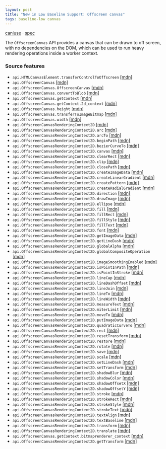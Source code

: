 ```yaml
---
layout: post
title: "New in Low Baseline Support: Offscreen canvas"
tags: baseline-low canvas
---
```


[caniuse](https://caniuse.com/?search=offscreen-canvas) · [spec](https://html.spec.whatwg.org/multipage/canvas.html#the-offscreencanvas-interface)

The `OffscreenCanvas` API provides a canvas that can be drawn to off screen, with no dependencies on the DOM, which can be used to run heavy rendering operations inside a worker context.

### Source features

- ``api.HTMLCanvasElement.transferControlToOffscreen`` [[mdn]](https://developer.mozilla.org/en-US/search?q=api.HTMLCanvasElement.transferControlToOffscreen)
- ``api.OffscreenCanvas`` [[mdn]](https://developer.mozilla.org/en-US/search?q=api.OffscreenCanvas)
- ``api.OffscreenCanvas.OffscreenCanvas`` [[mdn]](https://developer.mozilla.org/en-US/search?q=api.OffscreenCanvas.OffscreenCanvas)
- ``api.OffscreenCanvas.convertToBlob`` [[mdn]](https://developer.mozilla.org/en-US/search?q=api.OffscreenCanvas.convertToBlob)
- ``api.OffscreenCanvas.getContext`` [[mdn]](https://developer.mozilla.org/en-US/search?q=api.OffscreenCanvas.getContext)
- ``api.OffscreenCanvas.getContext.2d_context`` [[mdn]](https://developer.mozilla.org/en-US/search?q=api.OffscreenCanvas.getContext.2d_context)
- ``api.OffscreenCanvas.height`` [[mdn]](https://developer.mozilla.org/en-US/search?q=api.OffscreenCanvas.height)
- ``api.OffscreenCanvas.transferToImageBitmap`` [[mdn]](https://developer.mozilla.org/en-US/search?q=api.OffscreenCanvas.transferToImageBitmap)
- ``api.OffscreenCanvas.width`` [[mdn]](https://developer.mozilla.org/en-US/search?q=api.OffscreenCanvas.width)
- ``api.OffscreenCanvasRenderingContext2D`` [[mdn]](https://developer.mozilla.org/en-US/search?q=api.OffscreenCanvasRenderingContext2D)
- ``api.OffscreenCanvasRenderingContext2D.arc`` [[mdn]](https://developer.mozilla.org/en-US/search?q=api.OffscreenCanvasRenderingContext2D.arc)
- ``api.OffscreenCanvasRenderingContext2D.arcTo`` [[mdn]](https://developer.mozilla.org/en-US/search?q=api.OffscreenCanvasRenderingContext2D.arcTo)
- ``api.OffscreenCanvasRenderingContext2D.beginPath`` [[mdn]](https://developer.mozilla.org/en-US/search?q=api.OffscreenCanvasRenderingContext2D.beginPath)
- ``api.OffscreenCanvasRenderingContext2D.bezierCurveTo`` [[mdn]](https://developer.mozilla.org/en-US/search?q=api.OffscreenCanvasRenderingContext2D.bezierCurveTo)
- ``api.OffscreenCanvasRenderingContext2D.canvas`` [[mdn]](https://developer.mozilla.org/en-US/search?q=api.OffscreenCanvasRenderingContext2D.canvas)
- ``api.OffscreenCanvasRenderingContext2D.clearRect`` [[mdn]](https://developer.mozilla.org/en-US/search?q=api.OffscreenCanvasRenderingContext2D.clearRect)
- ``api.OffscreenCanvasRenderingContext2D.clip`` [[mdn]](https://developer.mozilla.org/en-US/search?q=api.OffscreenCanvasRenderingContext2D.clip)
- ``api.OffscreenCanvasRenderingContext2D.closePath`` [[mdn]](https://developer.mozilla.org/en-US/search?q=api.OffscreenCanvasRenderingContext2D.closePath)
- ``api.OffscreenCanvasRenderingContext2D.createImageData`` [[mdn]](https://developer.mozilla.org/en-US/search?q=api.OffscreenCanvasRenderingContext2D.createImageData)
- ``api.OffscreenCanvasRenderingContext2D.createLinearGradient`` [[mdn]](https://developer.mozilla.org/en-US/search?q=api.OffscreenCanvasRenderingContext2D.createLinearGradient)
- ``api.OffscreenCanvasRenderingContext2D.createPattern`` [[mdn]](https://developer.mozilla.org/en-US/search?q=api.OffscreenCanvasRenderingContext2D.createPattern)
- ``api.OffscreenCanvasRenderingContext2D.createRadialGradient`` [[mdn]](https://developer.mozilla.org/en-US/search?q=api.OffscreenCanvasRenderingContext2D.createRadialGradient)
- ``api.OffscreenCanvasRenderingContext2D.direction`` [[mdn]](https://developer.mozilla.org/en-US/search?q=api.OffscreenCanvasRenderingContext2D.direction)
- ``api.OffscreenCanvasRenderingContext2D.drawImage`` [[mdn]](https://developer.mozilla.org/en-US/search?q=api.OffscreenCanvasRenderingContext2D.drawImage)
- ``api.OffscreenCanvasRenderingContext2D.ellipse`` [[mdn]](https://developer.mozilla.org/en-US/search?q=api.OffscreenCanvasRenderingContext2D.ellipse)
- ``api.OffscreenCanvasRenderingContext2D.fill`` [[mdn]](https://developer.mozilla.org/en-US/search?q=api.OffscreenCanvasRenderingContext2D.fill)
- ``api.OffscreenCanvasRenderingContext2D.fillRect`` [[mdn]](https://developer.mozilla.org/en-US/search?q=api.OffscreenCanvasRenderingContext2D.fillRect)
- ``api.OffscreenCanvasRenderingContext2D.fillStyle`` [[mdn]](https://developer.mozilla.org/en-US/search?q=api.OffscreenCanvasRenderingContext2D.fillStyle)
- ``api.OffscreenCanvasRenderingContext2D.fillText`` [[mdn]](https://developer.mozilla.org/en-US/search?q=api.OffscreenCanvasRenderingContext2D.fillText)
- ``api.OffscreenCanvasRenderingContext2D.font`` [[mdn]](https://developer.mozilla.org/en-US/search?q=api.OffscreenCanvasRenderingContext2D.font)
- ``api.OffscreenCanvasRenderingContext2D.getImageData`` [[mdn]](https://developer.mozilla.org/en-US/search?q=api.OffscreenCanvasRenderingContext2D.getImageData)
- ``api.OffscreenCanvasRenderingContext2D.getLineDash`` [[mdn]](https://developer.mozilla.org/en-US/search?q=api.OffscreenCanvasRenderingContext2D.getLineDash)
- ``api.OffscreenCanvasRenderingContext2D.globalAlpha`` [[mdn]](https://developer.mozilla.org/en-US/search?q=api.OffscreenCanvasRenderingContext2D.globalAlpha)
- ``api.OffscreenCanvasRenderingContext2D.globalCompositeOperation`` [[mdn]](https://developer.mozilla.org/en-US/search?q=api.OffscreenCanvasRenderingContext2D.globalCompositeOperation)
- ``api.OffscreenCanvasRenderingContext2D.imageSmoothingEnabled`` [[mdn]](https://developer.mozilla.org/en-US/search?q=api.OffscreenCanvasRenderingContext2D.imageSmoothingEnabled)
- ``api.OffscreenCanvasRenderingContext2D.isPointInPath`` [[mdn]](https://developer.mozilla.org/en-US/search?q=api.OffscreenCanvasRenderingContext2D.isPointInPath)
- ``api.OffscreenCanvasRenderingContext2D.isPointInStroke`` [[mdn]](https://developer.mozilla.org/en-US/search?q=api.OffscreenCanvasRenderingContext2D.isPointInStroke)
- ``api.OffscreenCanvasRenderingContext2D.lineCap`` [[mdn]](https://developer.mozilla.org/en-US/search?q=api.OffscreenCanvasRenderingContext2D.lineCap)
- ``api.OffscreenCanvasRenderingContext2D.lineDashOffset`` [[mdn]](https://developer.mozilla.org/en-US/search?q=api.OffscreenCanvasRenderingContext2D.lineDashOffset)
- ``api.OffscreenCanvasRenderingContext2D.lineJoin`` [[mdn]](https://developer.mozilla.org/en-US/search?q=api.OffscreenCanvasRenderingContext2D.lineJoin)
- ``api.OffscreenCanvasRenderingContext2D.lineTo`` [[mdn]](https://developer.mozilla.org/en-US/search?q=api.OffscreenCanvasRenderingContext2D.lineTo)
- ``api.OffscreenCanvasRenderingContext2D.lineWidth`` [[mdn]](https://developer.mozilla.org/en-US/search?q=api.OffscreenCanvasRenderingContext2D.lineWidth)
- ``api.OffscreenCanvasRenderingContext2D.measureText`` [[mdn]](https://developer.mozilla.org/en-US/search?q=api.OffscreenCanvasRenderingContext2D.measureText)
- ``api.OffscreenCanvasRenderingContext2D.miterLimit`` [[mdn]](https://developer.mozilla.org/en-US/search?q=api.OffscreenCanvasRenderingContext2D.miterLimit)
- ``api.OffscreenCanvasRenderingContext2D.moveTo`` [[mdn]](https://developer.mozilla.org/en-US/search?q=api.OffscreenCanvasRenderingContext2D.moveTo)
- ``api.OffscreenCanvasRenderingContext2D.putImageData`` [[mdn]](https://developer.mozilla.org/en-US/search?q=api.OffscreenCanvasRenderingContext2D.putImageData)
- ``api.OffscreenCanvasRenderingContext2D.quadraticCurveTo`` [[mdn]](https://developer.mozilla.org/en-US/search?q=api.OffscreenCanvasRenderingContext2D.quadraticCurveTo)
- ``api.OffscreenCanvasRenderingContext2D.rect`` [[mdn]](https://developer.mozilla.org/en-US/search?q=api.OffscreenCanvasRenderingContext2D.rect)
- ``api.OffscreenCanvasRenderingContext2D.resetTransform`` [[mdn]](https://developer.mozilla.org/en-US/search?q=api.OffscreenCanvasRenderingContext2D.resetTransform)
- ``api.OffscreenCanvasRenderingContext2D.restore`` [[mdn]](https://developer.mozilla.org/en-US/search?q=api.OffscreenCanvasRenderingContext2D.restore)
- ``api.OffscreenCanvasRenderingContext2D.rotate`` [[mdn]](https://developer.mozilla.org/en-US/search?q=api.OffscreenCanvasRenderingContext2D.rotate)
- ``api.OffscreenCanvasRenderingContext2D.save`` [[mdn]](https://developer.mozilla.org/en-US/search?q=api.OffscreenCanvasRenderingContext2D.save)
- ``api.OffscreenCanvasRenderingContext2D.scale`` [[mdn]](https://developer.mozilla.org/en-US/search?q=api.OffscreenCanvasRenderingContext2D.scale)
- ``api.OffscreenCanvasRenderingContext2D.setLineDash`` [[mdn]](https://developer.mozilla.org/en-US/search?q=api.OffscreenCanvasRenderingContext2D.setLineDash)
- ``api.OffscreenCanvasRenderingContext2D.setTransform`` [[mdn]](https://developer.mozilla.org/en-US/search?q=api.OffscreenCanvasRenderingContext2D.setTransform)
- ``api.OffscreenCanvasRenderingContext2D.shadowBlur`` [[mdn]](https://developer.mozilla.org/en-US/search?q=api.OffscreenCanvasRenderingContext2D.shadowBlur)
- ``api.OffscreenCanvasRenderingContext2D.shadowColor`` [[mdn]](https://developer.mozilla.org/en-US/search?q=api.OffscreenCanvasRenderingContext2D.shadowColor)
- ``api.OffscreenCanvasRenderingContext2D.shadowOffsetX`` [[mdn]](https://developer.mozilla.org/en-US/search?q=api.OffscreenCanvasRenderingContext2D.shadowOffsetX)
- ``api.OffscreenCanvasRenderingContext2D.shadowOffsetY`` [[mdn]](https://developer.mozilla.org/en-US/search?q=api.OffscreenCanvasRenderingContext2D.shadowOffsetY)
- ``api.OffscreenCanvasRenderingContext2D.stroke`` [[mdn]](https://developer.mozilla.org/en-US/search?q=api.OffscreenCanvasRenderingContext2D.stroke)
- ``api.OffscreenCanvasRenderingContext2D.strokeRect`` [[mdn]](https://developer.mozilla.org/en-US/search?q=api.OffscreenCanvasRenderingContext2D.strokeRect)
- ``api.OffscreenCanvasRenderingContext2D.strokeStyle`` [[mdn]](https://developer.mozilla.org/en-US/search?q=api.OffscreenCanvasRenderingContext2D.strokeStyle)
- ``api.OffscreenCanvasRenderingContext2D.strokeText`` [[mdn]](https://developer.mozilla.org/en-US/search?q=api.OffscreenCanvasRenderingContext2D.strokeText)
- ``api.OffscreenCanvasRenderingContext2D.textAlign`` [[mdn]](https://developer.mozilla.org/en-US/search?q=api.OffscreenCanvasRenderingContext2D.textAlign)
- ``api.OffscreenCanvasRenderingContext2D.textBaseline`` [[mdn]](https://developer.mozilla.org/en-US/search?q=api.OffscreenCanvasRenderingContext2D.textBaseline)
- ``api.OffscreenCanvasRenderingContext2D.transform`` [[mdn]](https://developer.mozilla.org/en-US/search?q=api.OffscreenCanvasRenderingContext2D.transform)
- ``api.OffscreenCanvasRenderingContext2D.translate`` [[mdn]](https://developer.mozilla.org/en-US/search?q=api.OffscreenCanvasRenderingContext2D.translate)
- ``api.OffscreenCanvas.getContext.bitmaprenderer_context`` [[mdn]](https://developer.mozilla.org/en-US/search?q=api.OffscreenCanvas.getContext.bitmaprenderer_context)
- ``api.OffscreenCanvasRenderingContext2D.getTransform`` [[mdn]](https://developer.mozilla.org/en-US/search?q=api.OffscreenCanvasRenderingContext2D.getTransform)
